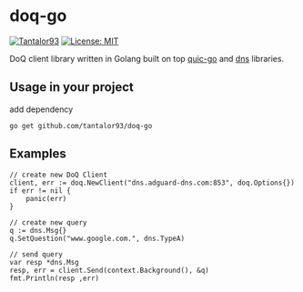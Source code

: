 # doq-go
[![Tantalor93](https://circleci.com/gh/Tantalor93/doq-go/tree/main.svg?style=svg)](https://circleci.com/gh/Tantalor93/doq-go?branch=main)
[![License: MIT](https://img.shields.io/badge/License-MIT-yellow.svg)](LICENSE)

DoQ client library written in Golang built on top [quic-go](https://github.com/quic-go/quic-go) and [dns](https://github.com/miekg/dns)
libraries.

## Usage in your project
add dependency
```
go get github.com/tantalor93/doq-go
```

## Examples
```
// create new DoQ Client
client, err := doq.NewClient("dns.adguard-dns.com:853", doq.Options{})
if err != nil {
    panic(err)
}

// create new query
q := dns.Msg{}
q.SetQuestion("www.google.com.", dns.TypeA)

// send query
var resp *dns.Msg
resp, err = client.Send(context.Background(), &q)
fmt.Println(resp ,err)
```
